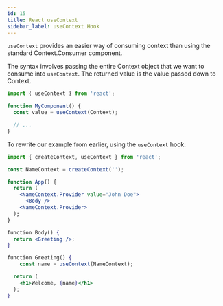 ```yaml
---
id: 15
title: React useContext
sidebar_label: useContext Hook
---
```


`useContext` provides an easier way of consuming context than using the standard Context.Consumer component.

The syntax involves passing the entire Context object that we want to consume into `useContext`. The returned value is the value passed down to Context.

```jsx
import { useContext } from 'react';

function MyComponent() {
  const value = useContext(Context);

  // ...
}
```
To rewrite our example from earlier, using the `useContext` hook:

```jsx
import { createContext, useContext } from 'react';

const NameContext = createContext('');

function App() {
  return (
    <NameContext.Provider value="John Doe">
      <Body />
    <NameContext.Provider>
  );
} 

function Body() {
  return <Greeting />;
} 

function Greeting() {
	const name = useContext(NameContext);

  return (
    <h1>Welcome, {name}</h1>
  );
}
```